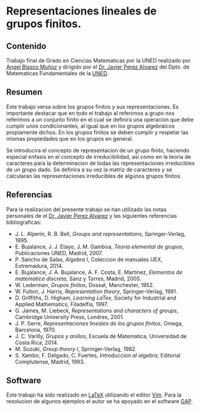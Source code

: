 # Representaciones lineales de grupos finitos.

## Contenido

Trabajo final de Grado en Ciencias Matematicas por la UNED
realizado por [Angel Blasco Muñoz](https://www.researchgate.net/profile/Angel_Blasco_Munoz2) y
dirigido por el [Dr. Javier Perez Alvarez](http://portal.uned.es/portal/page?_pageid=93,708575&_dad=portal&_schema=PORTAL) del Dpto. de Matematicas 
Fundamentales de la [UNED](https://www.uned.es/universidad/).

## Resumen

Este trabajo versa sobre los grupos finitos y sus representaciones. Es importante destacar que en todo el trabajo al referirnos a grupo nos referimos a un conjunto finito en el cual se definira una operacion que debe cumplir unos condicionantes, al igual que en los grupos algebraicos propiamente dichos. En los grupos finitos se deben cumplir y respetar las mismas propiedades que en los grupos en general.

Se introducira el concepto de representacion de un grupo finito, haciendo especial enfasis en el concepto de irreducibilidad, asi como en la teoria de caracteres para la determinacion de todas las representaciones irreducibles de un grupo dado. Se definira a su vez la matriz de caracteres y se calcularan las representaciones irreducibles de algunos grupos finitos. 

## Referencias

Para la realizacion del presente trabajo se han utilizado las notas personales de el [Dr. Javier Perez Alvarez](http://portal.uned.es/portal/page?_pageid=93,708575&_dad=portal&_schema=PORTAL) y las siguientes referencias bibliograficas:
+ J. L. Alperin, R. B. Bell, *Groups and representations*, Springer-Verlag, 1995.
+ E. Bujalance, J. J. Etayo, J. M. Gamboa, *Teoria elemental de grupos*, Publicaciones UNED, Madrid, 2007.
+ P. Sancho de Salas, *Algebra I*, Coleccion de manuales UEX, Extremadura, 2014.
+ E. Bujalance, J. A. Bujalance, A. F. Costa, E. Martinez, *Elementos de matematica discreta*, Sanz y Torres, Madrid, 2005.
+ W. Lederman, *Grupos finitos*, Dossat, Manchester, 1952.
+ W. Fulton, J. Harris, *Representation theory*, Springer-Verlag, 1991.
+ D. Griffiths, D. Higham, *Learning LaTex*, Society for Industrial and Applied Mathematics, Filadelfia, 1997.
+ G. James, M. Liebeck, *Representations and characters of groups*, Cambridge University Press, Londres, 2001.
+ J. P. Serre, *Representaciones lineales de los grupos finitos*, Omega, Barcelona, 1970.
+ J. C. Varilly, *Grupos y anillos*, Escuela de Matematica, Universidad de Costa Rica, 2014. 
+ M. Suzuki, *Group theory I*, Springer-Verlag, 1982. 
+ S. Xambo, F. Delgado, C. Fuertes, *Introduccion al algebra*, Editorial Complutense, Madrid, 1993.

## Software

Este trabajo ha sido realizado en [LaTeX](https://www.latex-project.org) utilizando el editor [Vim](https://www.vim.org). 
Para la resolucion de algunos ejemplos el autor se ha apoyado en el software [GAP](https://www.gap-system.org).
